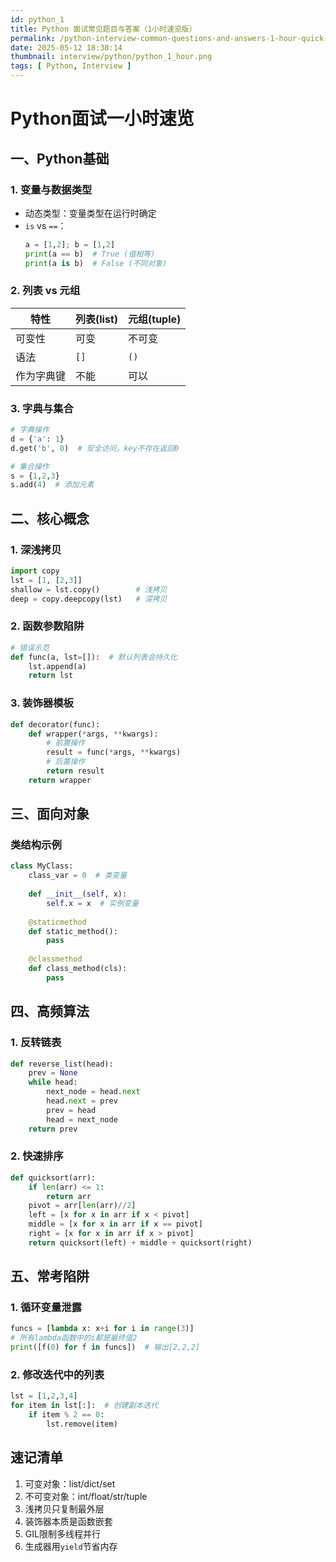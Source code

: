 ```yaml
---
id: python_1
title: Python 面试常见题目与答案（1小时速览版）
permalink: /python-interview-common-questions-and-answers-1-hour-quick-review
date: 2025-05-12 18:38:14
thumbnail: interview/python/python_1_hour.png
tags: [ Python, Interview ]
---
```


# Python面试一小时速览

## 一、Python基础

### 1. 变量与数据类型
- 动态类型：变量类型在运行时确定
- `is` vs `==`：
  ```python
  a = [1,2]; b = [1,2]
  print(a == b)  # True (值相等)
  print(a is b)  # False (不同对象)
  ```

### 2. 列表 vs 元组
| 特性       | 列表(list) | 元组(tuple) |
|------------|------------|-------------|
| 可变性     | 可变       | 不可变      |
| 语法       | `[]`       | `()`        |
| 作为字典键 | 不能       | 可以        |

### 3. 字典与集合
```python
# 字典操作
d = {'a': 1}
d.get('b', 0)  # 安全访问，key不存在返回0

# 集合操作
s = {1,2,3}
s.add(4)  # 添加元素
```

## 二、核心概念

### 1. 深浅拷贝
```python
import copy
lst = [1, [2,3]]
shallow = lst.copy()        # 浅拷贝
deep = copy.deepcopy(lst)   # 深拷贝
```

### 2. 函数参数陷阱
```python
# 错误示范
def func(a, lst=[]):  # 默认列表会持久化
    lst.append(a)
    return lst
```

### 3. 装饰器模板
```python
def decorator(func):
    def wrapper(*args, **kwargs):
        # 前置操作
        result = func(*args, **kwargs)
        # 后置操作
        return result
    return wrapper
```

## 三、面向对象

### 类结构示例
```python
class MyClass:
    class_var = 0  # 类变量
    
    def __init__(self, x):
        self.x = x  # 实例变量
    
    @staticmethod
    def static_method():
        pass
        
    @classmethod
    def class_method(cls):
        pass
```

## 四、高频算法

### 1. 反转链表
```python
def reverse_list(head):
    prev = None
    while head:
        next_node = head.next
        head.next = prev
        prev = head
        head = next_node
    return prev
```

### 2. 快速排序
```python
def quicksort(arr):
    if len(arr) <= 1:
        return arr
    pivot = arr[len(arr)//2]
    left = [x for x in arr if x < pivot]
    middle = [x for x in arr if x == pivot]
    right = [x for x in arr if x > pivot]
    return quicksort(left) + middle + quicksort(right)
```

## 五、常考陷阱

### 1. 循环变量泄露
```python
funcs = [lambda x: x+i for i in range(3)]
# 所有lambda函数中的i都是最终值2
print([f(0) for f in funcs])  # 输出[2,2,2]
```

### 2. 修改迭代中的列表
```python
lst = [1,2,3,4]
for item in lst[:]:  # 创建副本迭代
    if item % 2 == 0:
        lst.remove(item)
```

## 速记清单
1. 可变对象：list/dict/set
2. 不可变对象：int/float/str/tuple
3. 浅拷贝只复制最外层
4. 装饰器本质是函数嵌套
5. GIL限制多线程并行
6. 生成器用`yield`节省内存
